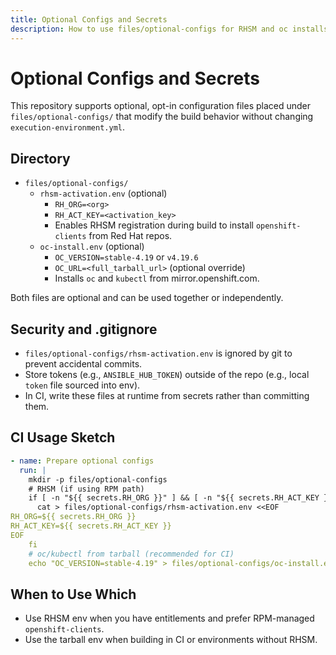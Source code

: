 ```yaml
---
title: Optional Configs and Secrets
description: How to use files/optional-configs for RHSM and oc installs, and keep secrets safe.
---
```


# Optional Configs and Secrets

This repository supports optional, opt-in configuration files placed under `files/optional-configs/` that modify the build behavior without changing `execution-environment.yml`.

## Directory

- `files/optional-configs/`
  - `rhsm-activation.env` (optional)
    - `RH_ORG=<org>`
    - `RH_ACT_KEY=<activation_key>`
    - Enables RHSM registration during build to install `openshift-clients` from Red Hat repos.
  - `oc-install.env` (optional)
    - `OC_VERSION=stable-4.19` or `v4.19.6`
    - `OC_URL=<full_tarball_url>` (optional override)
    - Installs `oc` and `kubectl` from mirror.openshift.com.

Both files are optional and can be used together or independently.

## Security and .gitignore

- `files/optional-configs/rhsm-activation.env` is ignored by git to prevent accidental commits.
- Store tokens (e.g., `ANSIBLE_HUB_TOKEN`) outside of the repo (e.g., local `token` file sourced into env).
- In CI, write these files at runtime from secrets rather than committing them.

## CI Usage Sketch

```yaml
- name: Prepare optional configs
  run: |
    mkdir -p files/optional-configs
    # RHSM (if using RPM path)
    if [ -n "${{ secrets.RH_ORG }}" ] && [ -n "${{ secrets.RH_ACT_KEY }}" ]; then
      cat > files/optional-configs/rhsm-activation.env <<EOF
RH_ORG=${{ secrets.RH_ORG }}
RH_ACT_KEY=${{ secrets.RH_ACT_KEY }}
EOF
    fi
    # oc/kubectl from tarball (recommended for CI)
    echo "OC_VERSION=stable-4.19" > files/optional-configs/oc-install.env
```

## When to Use Which

- Use RHSM env when you have entitlements and prefer RPM-managed `openshift-clients`.
- Use the tarball env when building in CI or environments without RHSM.

